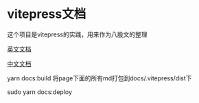 # vitepress文档
这个项目是vitepress的实践，用来作为八股文的整理

[英文文档](https://vitepress.dev/)

[中文文档](https://vitejs.cn/vitepress/)

yarn docs:build  将page下面的所有md打包到docs/.vitepress/dist下

sudo yarn docs:deploy